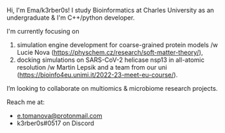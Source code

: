Hi, I'm Ema/k3rber0s!
I study Bioinformatics at Charles University as an undergraduate & I'm C++/python developer. 

I'm currently focusing on 
  1. simulation engine development for coarse-grained protein models /w Lucie Nova (https://physchem.cz/research/soft-matter-theory/),
  2. docking simulations on SARS-CoV-2 helicase nsp13 in all-atomic resolution /w Martin Lepsik and a team from our uni (https://bioinfo4eu.unimi.it/2022-23-meet-eu-course/).

I’m looking to collaborate on multiomics & microbiome research projects.

Reach me at:
- e.tomanova@protonmail.com
- k3rber0s#0517 on Discord

<!---
k3rber0s-code/k3rber0s-code is a ✨ special ✨ repository because its `README.md` (this file) appears on your GitHub profile.
You can click the Preview link to take a look at your changes.
--->

